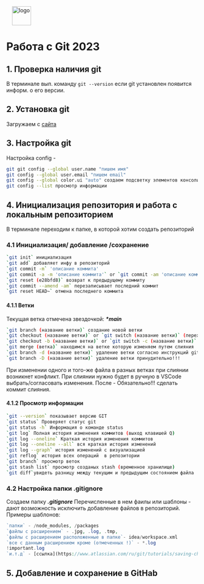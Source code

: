<!-- ![Logo](git.png) -->
<image src='git.png' style="margin-left:15px; width:50px;height:50px" alt='logo'>

# Работа с Git 2023

## 1. Проверка наличия git

В терминале вып. команду `git --version` если git установлен появится информ. о его версии.

## 2. Установка git

Загружаем с [сайта](https://git-scm.com/)

## 3. Настройка git

Настройка config -

```Bash
git git config --global user.name "пишем имя"
git config --global user.email "пишем email"
git config --global color.ui "auto" создаем подсветку элементов консоли
git config --list просмотр информации

```

## 4. Инициализация репозитория и работа с локальным репозиторием

В терминале переходим к папке, в которой хотим создать репозиторий

### 4.1 Инициализация/ добавление /сохранение

```Bash
`git init` инициализация
`git add` добавляет инфу в репозиторий
`git commit -m` 'описание коммита'
`git commit -a -m 'описание коммита'` or `git commit -am 'описание коммита'` Добавит инфу и commit! Работает только с ранее добавленным файлом через команду add!!!
`git reset (e28bfd8)` возврат к предыдущему коммиту
`git commit --amend -am` перезаписывает последний коммит
`git reset HEAD~` отмена последнего коммита

```

#### 4.1.1 Ветки

Текущая ветка отмечена звездочкой: **_\*main_**

```Bash
`git branch (название ветки)` создание новой ветки
`git checkout (название ветки)` or `git switch (название ветки)` (переход на новую ветку)
`git checkout -b (название ветки)` or `git switch -c (название ветки)` создаём новую ветку и переключаемся на неё
`git merge (ветка)` находимся на ветке которую изменяем путем слияния
`git branch -d (название ветки)` удаление ветки согласно инструкций git
`git branch -D (название ветки)` удаление ветки принудительно!!!
```

При изменении одного и того-же файла в разных ветках при слиянии возникнет конфликт. При слиянии нужно будет в ручную в VSCode выбрать/согласовать изменения. После - Обязательно!!! сделать коммит слияния.

#### 4.1.2 Просмотр информации

```Bash
`git --version` показывает версию GIT
`git status` Проверяет статус git
`git status -h` Информация о команде status
`git log` Полная история изменения коммитов (выход клавишей Q)
`git log --oneline` Краткая история изменения коммитов
`git log --oneline --all` вся краткая история изменений
`git log --graph` история изменений c визуализацией
`git reflog` история всех операций  в репозитории
`git branch` просмотр веток
`git stash list` просмотр созданых stash (временное хранилище)
`git diff`увидеть разницу между текущим и предыдущим состоянием файла
```

### 4.2 Настройка папки .gitignore

Создаем папку **_.gitignore_** Перечисленные в нем фаилы или шаблоны - дают возможность исключить добавление файлов в репозиторий.
Примеры шаблонов:

```php
`папки` - /node_modules, /packages
`файлы c расширением` - .jpg, .log, .tmp,
`файлы c расширением расположенные в папке`- idea/workspace.xml
`все с данным расширением кроме (отмеченных !)` - *.log
!important.log
`и.т.д` - [ссылка](https://www.atlassian.com/ru/git/tutorials/saving-changes/gitignore#git-ignore-patterns)
```

## 5. Добавление и сохранение в GitHab
